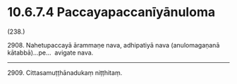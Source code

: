 

# 10.6.7.4 Paccayapaccanīyānuloma





(238.)

2908\. Nahetupaccayā ārammaṇe nava, adhipatiyā nava (anulomagaṇanā kātabbā)…pe…  avigate nava.

---

2909\. Cittasamuṭṭhānadukaṃ niṭṭhitaṃ.





